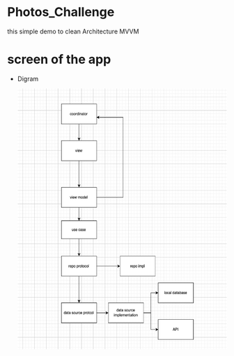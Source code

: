 # Photos_Challenge
this simple demo to clean Architecture MVVM 

# screen of the app

* Digram 

  <img align="center" width="600" height="600" img src="Screen Shot 2022-03-14 at 10.57.01 PM.png">
